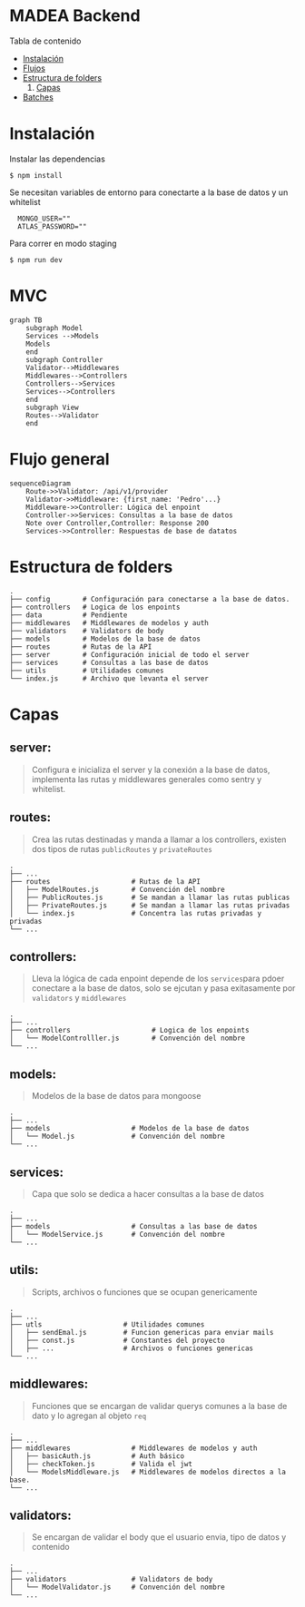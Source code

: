 # MADEA Backend

Tabla de contenido
* [Instalación](#install) 
* [Flujos](#flow)
* [Estructura de folders](#Structure)
  1. [Capas](#layers)
* [Batches](#Batch)



<a name="install"></a>
# Instalación
Instalar las dependencias
```terminal
$ npm install
```
Se necesitan variables de entorno para conectarte a la base de datos y un whitelist
```terminal
  MONGO_USER=""
  ATLAS_PASSWORD=""
```
Para correr en modo staging
```terminal
$ npm run dev
```
<a name="flow"></a>
# MVC
```mermaid
graph TB
    subgraph Model
    Services -->Models
    Models
    end
    subgraph Controller
    Validator-->Middlewares
    Middlewares-->Controllers
    Controllers-->Services
    Services-->Controllers
    end
    subgraph View
    Routes-->Validator
    end
```

# Flujo general
```mermaid
sequenceDiagram
    Route->>Validator: /api/v1/provider
    Validator->>Middleware: {first_name: 'Pedro'...}
    Middleware->>Controller: Lógica del enpoint
    Controller->>Services: Consultas a la base de datos
    Note over Controller,Controller: Response 200
    Services->>Controller: Respuestas de base de datatos
```

<a name="Structure"></a>
# Estructura de folders

    .
    ├── config        # Configuración para conectarse a la base de datos.
    ├── controllers   # Logica de los enpoints
    ├── data          # Pendiente         
    ├── middlewares   # Middlewares de modelos y auth
    ├── validators    # Validators de body
    ├── models        # Modelos de la base de datos
    ├── routes        # Rutas de la API
    ├── server        # Configuración inicial de todo el server
    ├── services      # Consultas a las base de datos
    ├── utils         # Utilidades comunes
    └── index.js      # Archivo que levanta el server


<a name="layers"></a>
# Capas
## server: 
> Configura e inicializa el server y la conexión a la base de datos, implementa las rutas y middlewares generales como sentry y whitelist.

## routes: 
> Crea las rutas destinadas y manda a llamar a los controllers, existen dos tipos de rutas `publicRoutes` y `privateRoutes`  

    .
    ├── ...
    ├── routes                    # Rutas de la API
    │   ├── ModelRoutes.js        # Convención del nombre
    │   ├── PublicRoutes.js       # Se mandan a llamar las rutas publicas
    │   ├── PrivateRoutes.js      # Se mandan a llamar las rutas privadas
    │   └── index.js              # Concentra las rutas privadas y privadas
    └── ...

## controllers: 
> Lleva la lógica de cada enpoint depende de los `services`para pdoer conectare a la base de datos, solo se ejcutan y pasa exitasamente por `validators` y `middlewares`

    .
    ├── ...
    ├── controllers                    # Logica de los enpoints
    │   └── ModelControlller.js        # Convención del nombre
    └── ...

## models: 
> Modelos de la base de datos para mongoose

    .
    ├── ...
    ├── models                    # Modelos de la base de datos
    │   └── Model.js              # Convención del nombre
    └── ...

## services: 
> Capa que solo se dedica a hacer consultas a la base de datos

    .
    ├── ...
    ├── models                    # Consultas a las base de datos
    │   └── ModelService.js       # Convención del nombre
    └── ...

## utils: 
> Scripts, archivos o funciones que se ocupan genericamente

    .
    ├── ...
    ├── utls                    # Utilidades comunes
    │   ├── sendEmal.js         # Funcion genericas para enviar mails
    │   ├── const.js            # Constantes del proyecto
    │   ├── ...                 # Archivos o funciones genericas
    └── ...

## middlewares: 
> Funciones que se encargan de validar querys comunes a la base de dato y lo agregan al objeto `req`

    .
    ├── ...
    ├── middlewares               # Middlewares de modelos y auth
    │   ├── basicAuth.js          # Auth básico
    │   ├── checkToken.js         # Valida el jwt
    │   └── ModelsMiddleware.js   # Middlewares de modelos directos a la base.
    └── ...

## validators: 
> Se encargan de validar el body que el usuario envia, tipo de datos y contenido

    .
    ├── ...
    ├── validators                # Validators de body
    │   └── ModelValidator.js     # Convención del nombre
    └── ...
